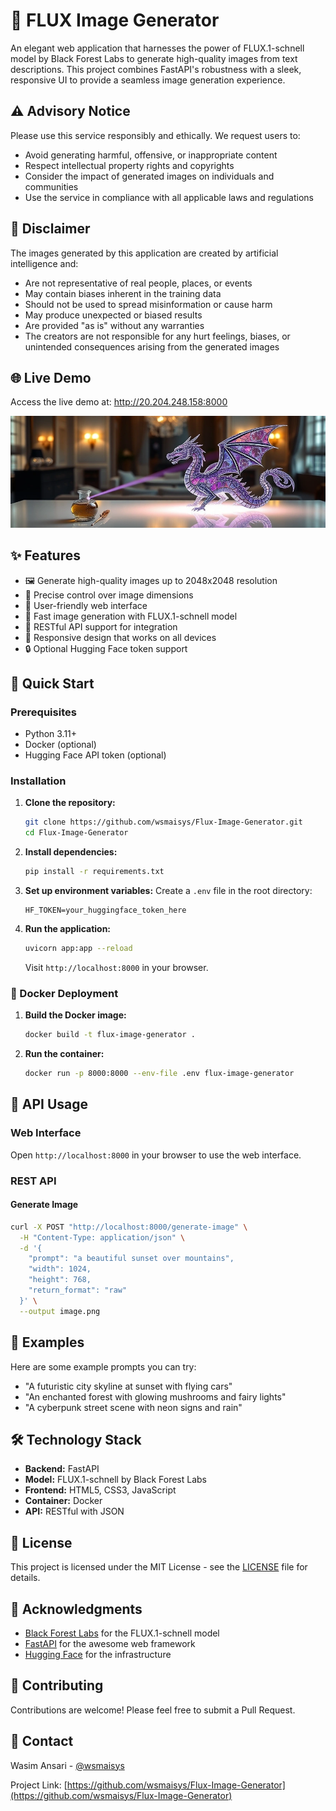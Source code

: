 # 🎨 FLUX Image Generator

An elegant web application that harnesses the power of FLUX.1-schnell model by Black Forest Labs to generate high-quality images from text descriptions. This project combines FastAPI's robustness with a sleek, responsive UI to provide a seamless image generation experience.

## ⚠️ Advisory Notice

Please use this service responsibly and ethically. We request users to:
- Avoid generating harmful, offensive, or inappropriate content
- Respect intellectual property rights and copyrights
- Consider the impact of generated images on individuals and communities
- Use the service in compliance with all applicable laws and regulations

## 📝 Disclaimer

The images generated by this application are created by artificial intelligence and:
- Are not representative of real people, places, or events
- May contain biases inherent in the training data
- Should not be used to spread misinformation or cause harm
- May produce unexpected or biased results
- Are provided "as is" without any warranties
- The creators are not responsible for any hurt feelings, biases, or unintended consequences arising from the generated images

## 🌐 Live Demo

Access the live demo at: http://20.204.248.158:8000

![FLUX Image Generator Demo](static/33.png)

## ✨ Features

- 🖼️ Generate high-quality images up to 2048x2048 resolution
- 🎯 Precise control over image dimensions
- 💫 User-friendly web interface
- 🚀 Fast image generation with FLUX.1-schnell model
- 🔌 RESTful API support for integration
- 📱 Responsive design that works on all devices
- 🔒 Optional Hugging Face token support

## 🚀 Quick Start

### Prerequisites

- Python 3.11+
- Docker (optional)
- Hugging Face API token (optional)

### Installation

1. **Clone the repository:**
   ```bash
   git clone https://github.com/wsmaisys/Flux-Image-Generator.git
   cd Flux-Image-Generator
   ```

2. **Install dependencies:**
   ```bash
   pip install -r requirements.txt
   ```

3. **Set up environment variables:**
   Create a `.env` file in the root directory:
   ```env
   HF_TOKEN=your_huggingface_token_here
   ```

4. **Run the application:**
   ```bash
   uvicorn app:app --reload
   ```

   Visit `http://localhost:8000` in your browser.

### 🐳 Docker Deployment

1. **Build the Docker image:**
   ```bash
   docker build -t flux-image-generator .
   ```

2. **Run the container:**
   ```bash
   docker run -p 8000:8000 --env-file .env flux-image-generator
   ```

## 🔧 API Usage

### Web Interface
Open `http://localhost:8000` in your browser to use the web interface.

### REST API

#### Generate Image
```bash
curl -X POST "http://localhost:8000/generate-image" \
  -H "Content-Type: application/json" \
  -d '{
    "prompt": "a beautiful sunset over mountains",
    "width": 1024,
    "height": 768,
    "return_format": "raw"
  }' \
  --output image.png
```

## 🎨 Examples

Here are some example prompts you can try:

- "A futuristic city skyline at sunset with flying cars"
- "An enchanted forest with glowing mushrooms and fairy lights"
- "A cyberpunk street scene with neon signs and rain"

## 🛠️ Technology Stack

- **Backend:** FastAPI
- **Model:** FLUX.1-schnell by Black Forest Labs
- **Frontend:** HTML5, CSS3, JavaScript
- **Container:** Docker
- **API:** RESTful with JSON

## 📝 License

This project is licensed under the MIT License - see the [LICENSE](LICENSE) file for details.

## 🙏 Acknowledgments

- [Black Forest Labs](https://huggingface.co/black-forest-labs) for the FLUX.1-schnell model
- [FastAPI](https://fastapi.tiangolo.com/) for the awesome web framework
- [Hugging Face](https://huggingface.co/) for the infrastructure

## 🤝 Contributing

Contributions are welcome! Please feel free to submit a Pull Request.

## 📧 Contact

Wasim Ansari - [@wsmaisys](https://github.com/wsmaisys)

Project Link: [https://github.com/wsmaisys/Flux-Image-Generator](https://github.com/wsmaisys/Flux-Image-Generator)
